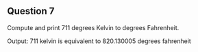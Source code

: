 ## Question 7

Compute and print 711 degrees Kelvin to degrees Fahrenheit.

Output:
711 kelvin is equivalent to 820.130005 degrees fahrenheit
